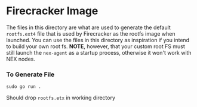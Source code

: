 # Firecracker Image
The files in this directory are what are used to generate the default `rootfs.ext4` file that is used by Firecracker as the rootfs image when launched. You can use the files in this directory as inspiration if you intend to build your own root fs. **NOTE**, however, that your custom root FS must still launch the `nex-agent` as a startup process, otherwise it won't work with NEX nodes.

### To Generate File
`sudo go run .`

Should drop `rootfs.etx` in working directory
